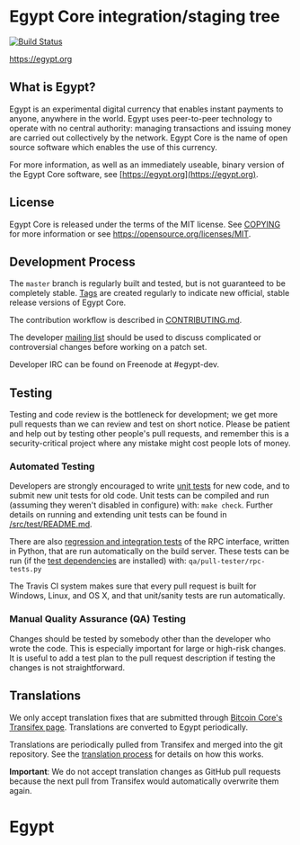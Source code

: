 Egypt Core integration/staging tree
=====================================

[![Build Status](https://travis-ci.org/egypt-project/egypt.svg?branch=master)](https://travis-ci.org/egypt-project/egypt)

https://egypt.org

What is Egypt?
----------------

Egypt is an experimental digital currency that enables instant payments to
anyone, anywhere in the world. Egypt uses peer-to-peer technology to operate
with no central authority: managing transactions and issuing money are carried
out collectively by the network. Egypt Core is the name of open source
software which enables the use of this currency.

For more information, as well as an immediately useable, binary version of
the Egypt Core software, see [https://egypt.org](https://egypt.org).

License
-------

Egypt Core is released under the terms of the MIT license. See [COPYING](COPYING) for more
information or see https://opensource.org/licenses/MIT.

Development Process
-------------------

The `master` branch is regularly built and tested, but is not guaranteed to be
completely stable. [Tags](https://github.com/egypt-project/egypt/tags) are created
regularly to indicate new official, stable release versions of Egypt Core.

The contribution workflow is described in [CONTRIBUTING.md](CONTRIBUTING.md).

The developer [mailing list](https://groups.google.com/forum/#!forum/egypt-dev)
should be used to discuss complicated or controversial changes before working
on a patch set.

Developer IRC can be found on Freenode at #egypt-dev.

Testing
-------

Testing and code review is the bottleneck for development; we get more pull
requests than we can review and test on short notice. Please be patient and help out by testing
other people's pull requests, and remember this is a security-critical project where any mistake might cost people
lots of money.

### Automated Testing

Developers are strongly encouraged to write [unit tests](src/test/README.md) for new code, and to
submit new unit tests for old code. Unit tests can be compiled and run
(assuming they weren't disabled in configure) with: `make check`. Further details on running
and extending unit tests can be found in [/src/test/README.md](/src/test/README.md).

There are also [regression and integration tests](/qa) of the RPC interface, written
in Python, that are run automatically on the build server.
These tests can be run (if the [test dependencies](/qa) are installed) with: `qa/pull-tester/rpc-tests.py`

The Travis CI system makes sure that every pull request is built for Windows, Linux, and OS X, and that unit/sanity tests are run automatically.

### Manual Quality Assurance (QA) Testing

Changes should be tested by somebody other than the developer who wrote the
code. This is especially important for large or high-risk changes. It is useful
to add a test plan to the pull request description if testing the changes is
not straightforward.

Translations
------------

We only accept translation fixes that are submitted through [Bitcoin Core's Transifex page](https://www.transifex.com/projects/p/bitcoin/).
Translations are converted to Egypt periodically.

Translations are periodically pulled from Transifex and merged into the git repository. See the
[translation process](doc/translation_process.md) for details on how this works.

**Important**: We do not accept translation changes as GitHub pull requests because the next
pull from Transifex would automatically overwrite them again.
# Egypt

